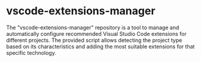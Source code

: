 # vscode-extensions-manager
The "vscode-extensions-manager" repository is a tool to manage and automatically configure recommended Visual Studio Code extensions for different projects. The provided script allows detecting the project type based on its characteristics and adding the most suitable extensions for that specific technology.
